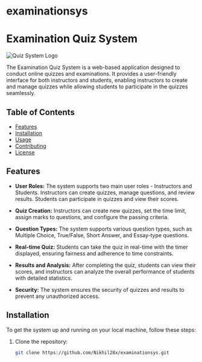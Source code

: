 # examinationsys
# Examination Quiz System

![Quiz System Logo](quiz_system_logo.png)

The Examination Quiz System is a web-based application designed to conduct online quizzes and examinations. It provides a user-friendly interface for both instructors and students, enabling instructors to create and manage quizzes while allowing students to participate in the quizzes seamlessly.

## Table of Contents

- [Features](#features)
- [Installation](#installation)
- [Usage](#usage)
- [Contributing](#contributing)
- [License](#license)

## Features

- **User Roles:** The system supports two main user roles - Instructors and Students. Instructors can create quizzes, manage questions, and review results. Students can participate in quizzes and view their scores.

- **Quiz Creation:** Instructors can create new quizzes, set the time limit, assign marks to questions, and configure the passing criteria.

- **Question Types:** The system supports various question types, such as Multiple Choice, True/False, Short Answer, and Essay-type questions.

- **Real-time Quiz:** Students can take the quiz in real-time with the timer displayed, ensuring fairness and adherence to time constraints.

- **Results and Analysis:** After completing the quiz, students can view their scores, and instructors can analyze the overall performance of students with detailed statistics.

- **Security:** The system ensures the security of quizzes and results to prevent any unauthorized access.

## Installation

To get the system up and running on your local machine, follow these steps:

1. Clone the repository:

   ```bash
   git clone https://github.com/Nikhil28x/examinationsys.git
